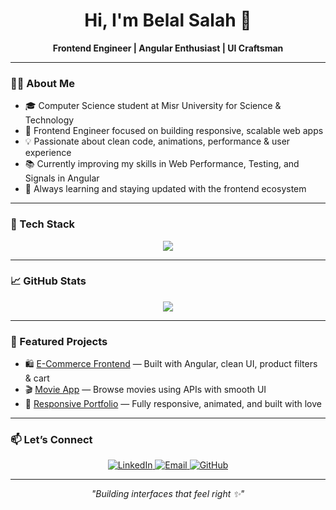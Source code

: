 <h1 align="center">Hi, I'm Belal Salah 👋</h1>
<p align="center">
  <b>Frontend Engineer | Angular Enthusiast | UI Craftsman</b>
</p>

---

### 👨‍💻 About Me

- 🎓 Computer Science student at Misr University for Science & Technology  
- 🚀 Frontend Engineer focused on building responsive, scalable web apps  
- 💡 Passionate about clean code, animations, performance & user experience  
- 📚 Currently improving my skills in Web Performance, Testing, and Signals in Angular  
- 🌱 Always learning and staying updated with the frontend ecosystem  

---

### 🧰 Tech Stack

<p align="center">
  <img src="https://skillicons.dev/icons?i=html,css,js,ts,angular,bootstrap,sass,tailwind,nodejs,mongodb" />
</p>

---

### 📈 GitHub Stats

<p align="center">
  <img src="https://github-readme-stats.vercel.app/api?username=belal-Salah1&show_icons=true&theme=github_dark" />
</p>


---

### 📌 Featured Projects

- 🛍️ [E-Commerce Frontend](https://github.com/BelalSalah/ecommerce-app) — Built with Angular, clean UI, product filters & cart  
- 🎬 [Movie App](https://github.com/BelalSalah/movie-app) — Browse movies using APIs with smooth UI  
- 📱 [Responsive Portfolio](https://github.com/BelalSalah/portfolio) — Fully responsive, animated, and built with love  

---

### 📫 Let’s Connect

<p align="center">
  <a href="https://www.linkedin.com/in/belal-salah/" target="_blank">
    <img alt="LinkedIn" src="https://img.shields.io/badge/LinkedIn-blue?style=for-the-badge&logo=linkedin" />
  </a>
  <a href="mailto:belalsalah.dev@gmail.com">
    <img alt="Email" src="https://img.shields.io/badge/Email-red?style=for-the-badge&logo=gmail" />
  </a>
  <a href="https://github.com/BelalSalah">
    <img alt="GitHub" src="https://img.shields.io/badge/GitHub-black?style=for-the-badge&logo=github" />
  </a>
</p>

---

<p align="center"><i>"Building interfaces that feel right ✨"</i></p>

